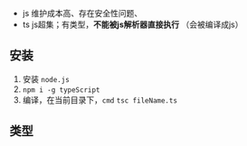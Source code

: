 
- js 维护成本高、存在安全性问题、
- ts js超集；有类型，**不能被js解析器直接执行** （会被编译成js）

## 安装

1. 安装 `node.js`
2. `npm i -g typeScript`
3. 编译，在当前目录下，`cmd` `tsc fileName.ts`

## 类型